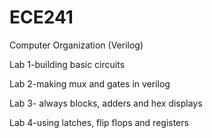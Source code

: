 # ECE241
Computer Organization (Verilog)

Lab 1-building basic circuits

Lab 2-making mux and gates in verilog

Lab 3- always blocks, adders and hex displays

Lab 4-using latches, flip flops and registers
